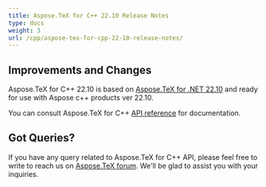 ```yaml
---
title: Aspose.TeX for C++ 22.10 Release Notes
type: docs
weight: 3
url: /cpp/aspose-tex-for-cpp-22-10-release-notes/
---
```


## Improvements and Changes

Aspose.TeX for C++ 22.10 is based on [Aspose.TeX for .NET 22.10](/tex/net/aspose-tex-for-net-22-10-release-notes/) and ready for use with Aspose c++ products ver 22.10.


You can consult Aspose.TeX for C++ [API reference](https://reference.aspose.com/tex/cpp/) for documentation.
 
## Got Queries?
If you have any query related to Aspose.TeX for C++ API, please feel free to write to reach us on [Aspose.TeX forum](https://forum.aspose.com/c/tex/). We'll be glad to assist you with your inquiries.
